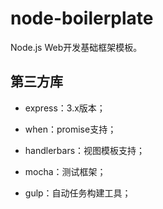 # node-boilerplate #

Node.js Web开发基础框架模板。

## 第三方库 ##

* express：3.x版本；

* when：promise支持；

* handlerbars：视图模板支持；

* mocha：测试框架；

* gulp：自动任务构建工具；
